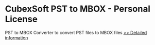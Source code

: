 # CubexSoft PST to MBOX - Personal License
PST to MBOX Converter to convert PST files to MBOX files
[>> Detailed information](https://secure.shareit.com/shareit/product.html?productid=300753583&affiliateid=200057808)